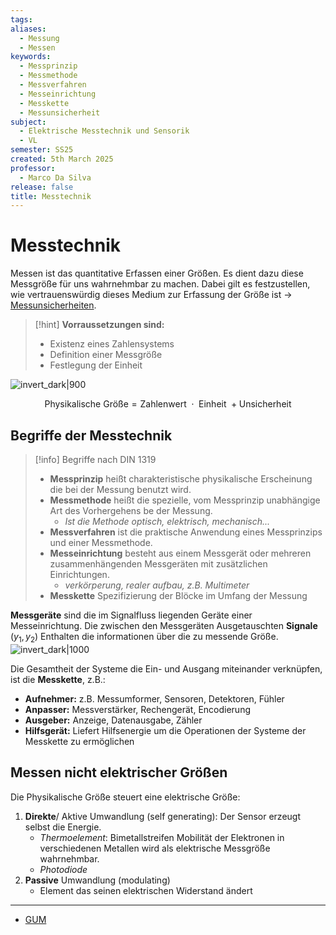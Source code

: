 ```yaml
---
tags: 
aliases:
  - Messung
  - Messen
keywords:
  - Messprinzip
  - Messmethode
  - Messverfahren
  - Messeinrichtung
  - Messkette
  - Messunsicherheit
subject:
  - Elektrische Messtechnik und Sensorik
  - VL
semester: SS25
created: 5th March 2025
professor:
  - Marco Da Silva
release: false
title: Messtechnik
---
```

 

# Messtechnik

Messen ist das quantitative Erfassen einer Größen. Es dient dazu diese Messgröße für uns wahrnehmbar zu machen. Dabei gilt es festzustellen, wie vertrauenswürdig dieses Medium zur Erfassung der Größe ist -> [Messunsicherheiten](GUM.md). 

> [!hint] **Vorraussetzungen sind:**
> - Existenz eines Zahlensystems
> - Definition einer Messgröße
> - Festlegung der Einheit

![invert_dark|900](assets/mestechnik.png)

$$
\text{Physikalische Größe} = \text{Zahlenwert } \cdot \text{ Einheit } + \text{Unsicherheit}
$$

## Begriffe der Messtechnik

> [!info] Begriffe nach DIN 1319
> - **Messprinzip** heißt charakteristische physikalische Erscheinung die bei der Messung benutzt wird. 
> - **Messmethode** heißt die spezielle, vom Messprinzip unabhängige Art des Vorhergehens be der Messung.
>     - *Ist die Methode optisch, elektrisch, mechanisch...*
> - **Messverfahren** ist die praktische Anwendung eines Messprinzips und einer Messmethode.
> - **Messeinrichtung** besteht aus einem Messgerät oder mehreren zusammenhängenden Messgeräten mit zusätzlichen Einrichtungen.
>     - *verkörperung, realer aufbau, z.B. Multimeter*
> - **Messkette** Spezifizierung der Blöcke im Umfang der Messung
> 

**Messgeräte** sind die im Signalfluss liegenden Geräte einer Messeinrichtung. Die zwischen den Messgeräten Ausgetauschten **Signale** ($y_{1}, y_{2}$) Enthalten die informationen über die zu messende Größe.
![invert_dark|1000](assets/Messkette.png)


Die Gesamtheit der Systeme die Ein- und Ausgang miteinander verknüpfen, ist die **Messkette**, z.B.:

- **Aufnehmer:** z.B. Messumformer, Sensoren, Detektoren, Fühler
- **Anpasser:** Messverstärker, Rechengerät, Encodierung
- **Ausgeber:** Anzeige, Datenausgabe, Zähler
- **Hilfsgerät:** Liefert Hilfsenergie um die Operationen der Systeme der Messkette zu ermöglichen

## Messen nicht elektrischer Größen

Die Physikalische Größe steuert eine elektrische Größe: 

1. **Direkte**/ Aktive Umwandlung (self generating): Der Sensor erzeugt selbst die Energie.
    - *Thermoelement*: Bimetallstreifen Mobilität der Elektronen in verschiedenen Metallen wird als elektrische Messgröße wahrnehmbar.
    - *Photodiode*
2. **Passive** Umwandlung (modulating)
    - Element das seinen elektrischen Widerstand ändert

---

- [GUM](GUM.md)
